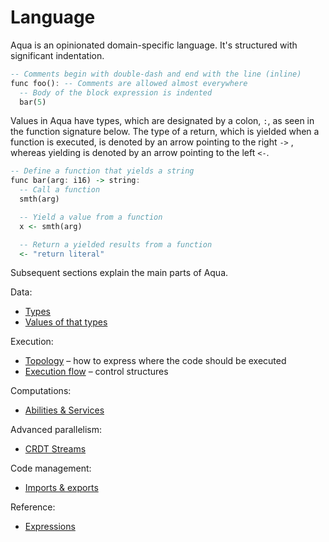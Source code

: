 # Language

Aqua is an opinionated domain-specific language. It's structured with significant indentation.

```haskell
-- Comments begin with double-dash and end with the line (inline)
func foo(): -- Comments are allowed almost everywhere
  -- Body of the block expression is indented
  bar(5)
```

Values in Aqua have types, which are designated by a colon, `:`, as seen in the function signature below. The type of a return, which is yielded when a function is executed, is denoted by an arrow pointing to the right `->` , whereas yielding is denoted by an arrow pointing to the left `<-`.

```haskell
-- Define a function that yields a string
func bar(arg: i16) -> string:
  -- Call a function
  smth(arg)

  -- Yield a value from a function
  x <- smth(arg)

  -- Return a yielded results from a function
  <- "return literal"
```

Subsequent sections explain the main parts of Aqua.

Data:

* [Types](types.md)
* [Values of that types](variables.md)

Execution:

* [Topology](topology.md) – how to express where the code should be executed
* [Execution flow](flow/) – control structures

Computations:

* [Abilities & Services](abilities-and-services.md)

Advanced parallelism:

* [CRDT Streams](crdt-streams.md)

Code management:

* [Imports & exports](statements-1.md)

Reference:

* [Expressions](expressions/)

